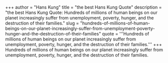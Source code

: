 +++
author = "Hans Kung"
title = "the best Hans Kung Quote"
description = "the best Hans Kung Quote: Hundreds of millions of human beings on our planet increasingly suffer from unemployment, poverty, hunger, and the destruction of their families."
slug = "hundreds-of-millions-of-human-beings-on-our-planet-increasingly-suffer-from-unemployment-poverty-hunger-and-the-destruction-of-their-families"
quote = '''Hundreds of millions of human beings on our planet increasingly suffer from unemployment, poverty, hunger, and the destruction of their families.'''
+++
Hundreds of millions of human beings on our planet increasingly suffer from unemployment, poverty, hunger, and the destruction of their families.
